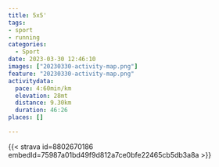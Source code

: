 ```yaml
---
title: 5x5'
tags:
- sport
- running
categories:
  - Sport
date: 2023-03-30 12:46:10
images: ["20230330-activity-map.png"]
feature: "20230330-activity-map.png"
activitydata:
  pace: 4:60min/km
  elevation: 28mt
  distance: 9.30km
  duration: 46:26
places: []

---
```


<!--more--> 

 [//]: # ({{< figure src="20230330-activity-map.png" title="map" >}})


{{< strava id=8802670186 embedId=75987a01bd49f9d812a7ce0bfe22465cb5db3a8a >}}
